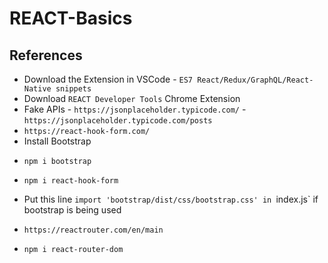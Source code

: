 # REACT-Basics

## References

* Download the Extension in VSCode - `ES7 React/Redux/GraphQL/React-Native snippets`
* Download `REACT Developer Tools` Chrome Extension
* Fake APIs - `https://jsonplaceholder.typicode.com/` - `https://jsonplaceholder.typicode.com/posts`
* `https://react-hook-form.com/`
* Install Bootstrap
*     npm i bootstrap
*     npm i react-hook-form
* Put this line `import 'bootstrap/dist/css/bootstrap.css' in `index.js` if bootstrap is being used
*     https://reactrouter.com/en/main
*     npm i react-router-dom
